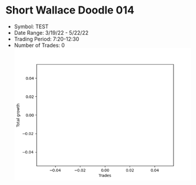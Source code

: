 # Short Wallace Doodle 014 
- Symbol: TEST
- Date Range: 3/19/22 - 5/22/22
- Trading Period: 7:20-12:30
- Number of Trades: 0
![Plot](ShortWallaceDoodle014TEST.png)


































